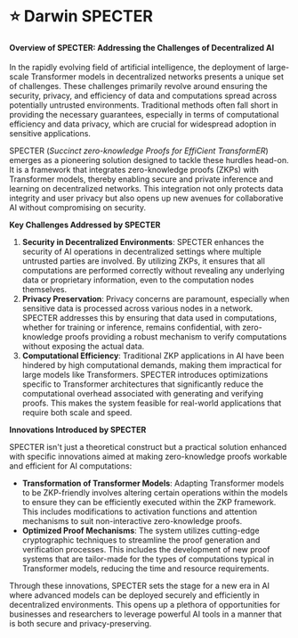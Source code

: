 # ⭐ Darwin SPECTER

#### Overview of SPECTER: Addressing the Challenges of Decentralized AI

In the rapidly evolving field of artificial intelligence, the deployment of large-scale Transformer models in decentralized networks presents a unique set of challenges. These challenges primarily revolve around ensuring the security, privacy, and efficiency of data and computations spread across potentially untrusted environments. Traditional methods often fall short in providing the necessary guarantees, especially in terms of computational efficiency and data privacy, which are crucial for widespread adoption in sensitive applications.

SPECTER (_Succinct zero-knowledge Proofs for EffiCient TransformER_) emerges as a pioneering solution designed to tackle these hurdles head-on. It is a framework that integrates zero-knowledge proofs (ZKPs) with Transformer models, thereby enabling secure and private inference and learning on decentralized networks. This integration not only protects data integrity and user privacy but also opens up new avenues for collaborative AI without compromising on security.

**Key Challenges Addressed by SPECTER**

1. **Security in Decentralized Environments**: SPECTER enhances the security of AI operations in decentralized settings where multiple untrusted parties are involved. By utilizing ZKPs, it ensures that all computations are performed correctly without revealing any underlying data or proprietary information, even to the computation nodes themselves.
2. **Privacy Preservation**: Privacy concerns are paramount, especially when sensitive data is processed across various nodes in a network. SPECTER addresses this by ensuring that data used in computations, whether for training or inference, remains confidential, with zero-knowledge proofs providing a robust mechanism to verify computations without exposing the actual data.
3. **Computational Efficiency**: Traditional ZKP applications in AI have been hindered by high computational demands, making them impractical for large models like Transformers. SPECTER introduces optimizations specific to Transformer architectures that significantly reduce the computational overhead associated with generating and verifying proofs. This makes the system feasible for real-world applications that require both scale and speed.

**Innovations Introduced by SPECTER**

SPECTER isn't just a theoretical construct but a practical solution enhanced with specific innovations aimed at making zero-knowledge proofs workable and efficient for AI computations:

* **Transformation of Transformer Models**: Adapting Transformer models to be ZKP-friendly involves altering certain operations within the models to ensure they can be efficiently executed within the ZKP framework. This includes modifications to activation functions and attention mechanisms to suit non-interactive zero-knowledge proofs.
* **Optimized Proof Mechanisms**: The system utilizes cutting-edge cryptographic techniques to streamline the proof generation and verification processes. This includes the development of new proof systems that are tailor-made for the types of computations typical in Transformer models, reducing the time and resource requirements.

Through these innovations, SPECTER sets the stage for a new era in AI where advanced models can be deployed securely and efficiently in decentralized environments. This opens up a plethora of opportunities for businesses and researchers to leverage powerful AI tools in a manner that is both secure and privacy-preserving.
